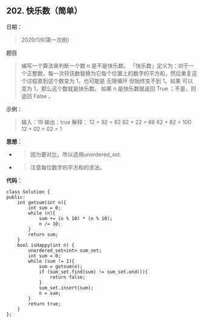 ## 202. 快乐数（简单）
日期：
>2020/1/6(第一次刷)

题目
>编写一个算法来判断一个数 n 是不是快乐数。
「快乐数」定义为：对于一个正整数，每一次将该数替换为它每个位置上的数字的平方和，然后重复这个过程直到这个数变为 1，也可能是 无限循环 但始终变不到 1。如果 可以变为  1，那么这个数就是快乐数。
如果 n 是快乐数就返回 True ；不是，则返回 False 。

示例：
>输入：19
输出：true
解释：
12 + 92 = 82
82 + 22 = 68
62 + 82 = 100
12 + 02 + 02 = 1

**思想**：
- >因为要对比，所以选用unordered_set.
- >注意每位数字的平方和的求法。

**代码**：
```
class Solution {
public:
    int getsum(int n){
        int sum = 0;
        while (n){
            sum += (n % 10) * (n % 10);
            n /= 10;
        }
        return sum; 
    }
    bool isHappy(int n) {
        unordered_set<int> sum_set;
        int sum = 0;
        while (sum != 1){
            sum = getsum(n);
            if (sum_set.find(sum) != sum_set.end()){
                return false;
            }
            sum_set.insert(sum);
            n = sum;
        }
        return true;
    }
};
```
